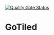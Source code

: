 [![Quality Gate Status](https://sonarcloud.io/api/project_badges/measure?project=GoTiled_GoTiled&metric=alert_status)](https://sonarcloud.io/summary/new_code?id=GoTiled_GoTiled)

# GoTiled
